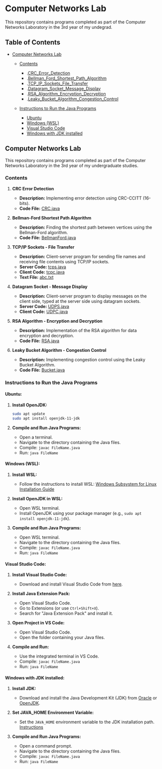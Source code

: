 # Computer Networks Lab

This repository contains programs completed as part of the Computer Networks Laboratory in the 3rd year of my undegrad.

## Table of Contents

- [Computer Networks Lab](#computer-networks-lab)
  - [Contents](#contents)
    - .[CRC_Error_Detection](#CRC-Error-Detection)
    - .[Bellman_Ford_Shortest_Path_Algorithm](#Bellman---Ford-Shortest-Path-Algorithm)
    - .[TCP_IP_Sockets_File_Transfer](#TCP/IP-Sockets---File-Transfer)
    - .[Datagram_Socket_Message_Display](#Datagram-Socket---Message-Display)
    - .[RSA_Algorithm_Encryption_Decryption](#RSA-Algorithm---Encryption-and-Decryption)
    - .[Leaky_Bucket_Algorithm_Congestion_Control](#Leaky-Bucket-Algorithm---Congestion-Control)
      
  - [Instructions to Run the Java Programs](#instructions-to-run-the-java-programs)
    - [Ubuntu](#ubuntu)
    - [Windows (WSL)](#windows-wsl)
    - [Visual Studio Code](#visual-studio-code)
    - [Windows with JDK installed](#windows-with-jdk-installed)

## Computer Networks Lab

This repository contains programs completed as part of the Computer Networks Laboratory in the 3rd year of my undergraduate studies.

### Contents

1. **CRC Error Detection**
   - **Description:** Implementing error detection using CRC-CCITT (16-bits).
   - **Code File:** [CRC.java](https://github.com/shrutin567/Computer-Networks-Lab/blob/main/CRC.java)

2. **Bellman-Ford Shortest Path Algorithm**
   - **Description:** Finding the shortest path between vertices using the Bellman-Ford algorithm.
   - **Code File:** [BellmanFord.java](https://github.com/shrutin567/Computer-Networks-Lab/blob/main/BellmanFord.java)

3. **TCP/IP Sockets - File Transfer**
   - **Description:** Client-server program for sending file names and receiving file contents using TCP/IP sockets.
   - **Server Code:** [tcps.java](https://github.com/shrutin567/Computer-Networks-Lab/blob/main/tcps.java)
   - **Client Code:** [tcpc.java](https://github.com/shrutin567/Computer-Networks-Lab/blob/main/tcpc.java)
   - **Text File:** [abc.txt](https://github.com/shrutin567/Computer-Networks-Lab/blob/main/abc.txt)

4. **Datagram Socket - Message Display**
   - **Description:** Client-server program to display messages on the client side, typed at the server side using datagram sockets.
   - **Server Code:** [UDPS.java](https://github.com/shrutin567/Computer-Networks-Lab/blob/main/UDPS.java)
   - **Client Code:** [UDPC.java](https://github.com/shrutin567/Computer-Networks-Lab/blob/main/UDPC.java)

5. **RSA Algorithm - Encryption and Decryption**
   - **Description:** Implementation of the RSA algorithm for data encryption and decryption.
   - **Code File:** [RSA.java](https://github.com/shrutin567/Computer-Networks-Lab/blob/main/RSA.java)

6. **Leaky Bucket Algorithm - Congestion Control**
   - **Description:** Implementing congestion control using the Leaky Bucket Algorithm.
   - **Code File:** [Bucket.java](https://github.com/shrutin567/Computer-Networks-Lab/blob/main/Bucket.java)

### Instructions to Run the Java Programs

#### Ubuntu:

1. **Install OpenJDK:**
   ```bash
   sudo apt update
   sudo apt install openjdk-11-jdk
   ```

2. **Compile and Run Java Programs:**
   - Open a terminal.
   - Navigate to the directory containing the Java files.
   - Compile: `javac FileName.java`
   - Run: `java FileName`

#### Windows (WSL):

1. **Install WSL:**
   - Follow the instructions to install WSL: [Windows Subsystem for Linux Installation Guide](https://docs.microsoft.com/en-us/windows/wsl/install)

2. **Install OpenJDK in WSL:**
   - Open WSL terminal.
   - Install OpenJDK using your package manager (e.g., `sudo apt install openjdk-11-jdk`).

3. **Compile and Run Java Programs:**
   - Open WSL terminal.
   - Navigate to the directory containing the Java files.
   - Compile: `javac FileName.java`
   - Run: `java FileName`

#### Visual Studio Code:

1. **Install Visual Studio Code:**
   - Download and install Visual Studio Code from [here](https://code.visualstudio.com/).

2. **Install Java Extension Pack:**
   - Open Visual Studio Code.
   - Go to Extensions (or use `Ctrl+Shift+X`).
   - Search for "Java Extension Pack" and install it.

3. **Open Project in VS Code:**
   - Open Visual Studio Code.
   - Open the folder containing your Java files.

4. **Compile and Run:**
   - Use the integrated terminal in VS Code.
   - Compile: `javac FileName.java`
   - Run: `java FileName`

#### Windows with JDK installed:

1. **Install JDK:**
   - Download and install the Java Development Kit (JDK) from [Oracle](https://www.oracle.com/java/technologies/javase-downloads.html) or [OpenJDK](https://openjdk.java.net/).

2. **Set JAVA_HOME Environment Variable:**
   - Set the `JAVA_HOME` environment variable to the JDK installation path. [Instructions](https://docs.oracle.com/cd/E19182-01/820-7851/inst_cli_jdk_javahome_t/)

3. **Compile and Run Java Programs:**
   - Open a command prompt.
   - Navigate to the directory containing the Java files.
   - Compile: `javac FileName.java`
   - Run: `java FileName`
